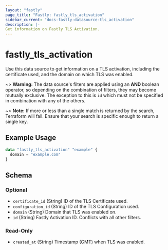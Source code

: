 ```yaml
---
layout: "fastly"
page_title: "Fastly: fastly_tls_activation"
sidebar_current: "docs-fastly-datasource-tls_activation"
description: |-
Get information on Fastly TLS Activation.
---
```


# fastly_tls_activation

Use this data source to get information on a TLS activation, including the certificate used, and the domain on which TLS was enabled.

~> **Warning:** The data source's filters are applied using an **AND** boolean operator, so depending on the combination
of filters, they may become mutually exclusive. The exception to this is `id` which must not be specified in combination
with any of the others.

~> **Note:** If more or less than a single match is returned by the search, Terraform will fail. Ensure that your search is specific enough to return a single key.

## Example Usage

```terraform
data "fastly_tls_activation" "example" {
  domain = "example.com"
}
```

<!-- schema generated by tfplugindocs -->
## Schema

### Optional

- `certificate_id` (String) ID of the TLS Certificate used.
- `configuration_id` (String) ID of the TLS Configuration used.
- `domain` (String) Domain that TLS was enabled on.
- `id` (String) Fastly Activation ID. Conflicts with all other filters.

### Read-Only

- `created_at` (String) Timestamp (GMT) when TLS was enabled.